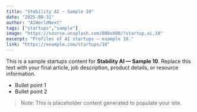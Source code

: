 ```yaml
---
title: "Stability AI — Sample 10"
date: "2025-08-31"
author: "AIWorldNext"
tags: ["startups","sample"]
image: "https://source.unsplash.com/800x600/?startup,ai,10"
excerpt: "Profiles of AI startups — example 10."
link: "https://example.com/startups/10"
---
```


This is a sample startups content for **Stability AI — Sample 10**. Replace this text with your final article, job description, product details, or resource information.

- Bullet point 1
- Bullet point 2

> Note: This is placeholder content generated to populate your site.
